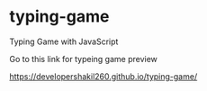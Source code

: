# typing-game
Typing Game with JavaScript

Go to this link for typeing game preview

https://developershakil260.github.io/typing-game/
